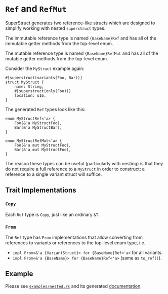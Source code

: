 # `Ref` and `RefMut`

SuperStruct generates two reference-like structs which are designed to simplify working with nested
`superstruct` types.

The immutable reference type is named `{BaseName}Ref` and has all of the immutable getter methods
from the top-level enum.

The mutable reference type is named `{BaseName}RefMut` and has all of the mutable getter methods
from the top-level enum.

Consider the `MyStruct` example again:

```rust,no_run,no_playground
#[superstruct(variants(Foo, Bar))]
struct MyStruct {
    name: String,
    #[superstruct(only(Foo))]
    location: u16,
}
```

The generated `Ref` types look like this:

```rust,no_run,no_playground
enum MyStructRef<'a> {
    Foo(&'a MyStructFoo),
    Bar(&'a MyStructBar),
}

enum MyStructRefMut<'a> {
    Foo(&'a mut MyStructFoo),
    Bar(&'a mut MyStructFoo),
}
```

The reason these types can be useful (particularly with nesting) is that they do not require a full
reference to a `MyStruct` in order to construct: a reference to a single variant struct will suffice.

## Trait Implementations

### `Copy`

Each `Ref` type is `Copy`, just like an ordinary `&T`.

### `From`

The `Ref` type has `From` implementations that allow converting from references to variants
or references to the top-level enum type, i.e.

- `impl From<&'a {VariantStruct}> for {BaseName}Ref<'a>` for all variants.
- `impl From<&'a {BaseName}> for {BaseName}Ref<'a>` (same as `to_ref()`).

## Example

Please see [`examples/nested.rs`](../rustdoc/src/nested/nested.rs.html) and its
generated [documentation](../rustdoc/nested/).
